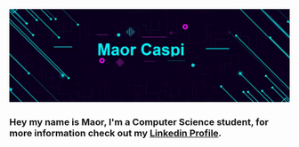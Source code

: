 

<img src="https://github.com/MaorCaspi/MaorCaspi/blob/master/MaorCaspi.jpg">

### Hey my name is Maor, I'm a Computer Science student,  for more information check out my [Linkedin Profile](https://www.linkedin.com/in/maor-caspi/).

<!--
**eshlomo1/eshlomo1** is a ✨ _special_ ✨ repository because its `README.md` (this file) appears on your GitHub profile.
Here are some ideas to get you started:

- 🔭 I’m currently working on ...
- 🌱 I’m currently learning ...
- 👯 I’m looking to collaborate on ...
- 🤔 I’m looking for help with ...
- 💬 Ask me about ...
- 📫 How to reach me: ...
- 😄 Pronouns: ...
- ⚡ Fun fact: ...
-->
